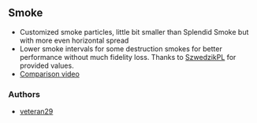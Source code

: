 ## Smoke

- Customized smoke particles, little bit smaller than Splendid Smoke but with more even horizontal spread
- Lower smoke intervals for some destruction smokes for better performance without much fidelity loss. Thanks to [SzwedzikPL](https://github.com/SzwedzikPL) for provided values.
- [Comparison video](https://cdn.discordapp.com/attachments/409293587017367553/732049211390165124/splendid_smoke.mp4)

### Authors

- [veteran29](https://github.com/veteran29)

